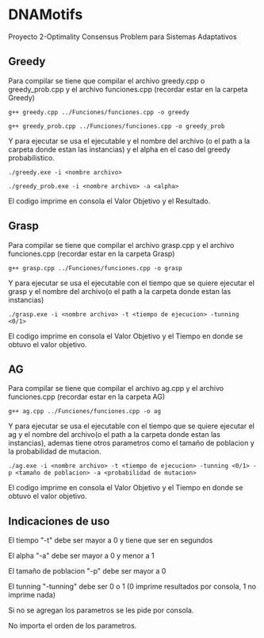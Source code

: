 # DNAMotifs

Proyecto 2-Optimality Consensus Problem para Sistemas Adaptativos

## Greedy

Para compilar se tiene que compilar el archivo greedy.cpp o greedy_prob.cpp y el archivo funciones.cpp (recordar estar en la carpeta Greedy)

    g++ greedy.cpp ../Funciones/funciones.cpp -o greedy

    g++ greedy_prob.cpp ../Funciones/funciones.cpp -o greedy_prob

Y para ejecutar se usa el ejecutable y el nombre del archivo (o el path a la carpeta donde estan las instancias) y el alpha en el caso del greedy probabilistico.

    ./greedy.exe -i <nombre archivo>

    ./greedy_prob.exe -i <nombre archivo> -a <alpha>

El codigo imprime en consola el Valor Objetivo y el Resultado.

## Grasp

Para compilar se tiene que compilar el archivo grasp.cpp y el archivo funciones.cpp (recordar estar en la carpeta Grasp)

    g++ grasp.cpp ../Funciones/funciones.cpp -o grasp

Y para ejecutar se usa el ejecutable con el tiempo que se quiere ejecutar el grasp y el nombre del archivo(o el path a la carpeta donde estan las instancias)

    ./grasp.exe -i <nombre archivo> -t <tiempo de ejecucion> -tunning <0/1>

El codigo imprime en consola el Valor Objetivo y el Tiempo en donde se obtuvo el valor objetivo.

## AG

Para compilar se tiene que compilar el archivo ag.cpp y el archivo funciones.cpp (recordar estar en la carpeta AG)

    g++ ag.cpp ../Funciones/funciones.cpp -o ag

Y para ejecutar se usa el ejecutable con el tiempo que se quiere ejecutar el ag y el nombre del archivo(o el path a la carpeta donde estan las instancias), ademas tiene otros parametros como el tamaño de poblacion y la probabilidad de mutacion.

    ./ag.exe -i <nombre archivo> -t <tiempo de ejecucion> -tunning <0/1> -p <tamaño de poblacion> -a <probabilidad de mutacion>

El codigo imprime en consola el Valor Objetivo y el Tiempo en donde se obtuvo el valor objetivo.

## Indicaciones de uso

El tiempo "-t" debe ser mayor a 0 y tiene que ser en segundos

El alpha "-a" debe ser mayor a 0 y menor a 1

El tamaño de poblacion "-p" debe ser mayor a 0

El tunning "-tunning" debe ser 0 o 1 (0 imprime resultados por consola, 1 no imprime nada)

Si no se agregan los parametros se les pide por consola.

No importa el orden de los parametros.